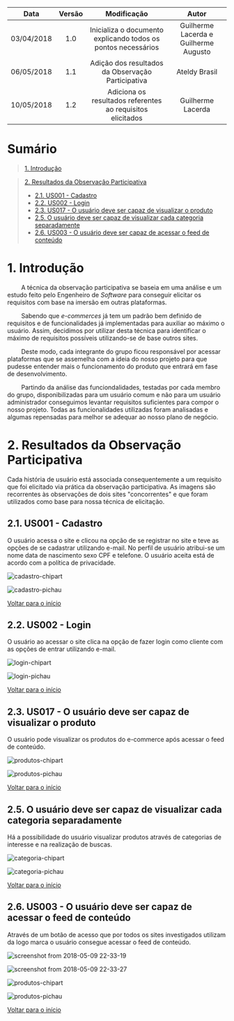 |    Data    | Versão |                                         Modificação                                        |                Autor                |
|:----------:|:------:|:----------------------------------------------------------------------------------------:|:-----------------------------------:|
| 03/04/2018 | 1.0 | Inicializa o documento explicando todos os pontos necessários | Guilherme Lacerda e Guilherme Augusto |
| 06/05/2018 | 1.1 | Adição dos resultados da Observação Participativa | Ateldy Brasil |
| 10/05/2018 | 1.2 | Adiciona os resultados referentes ao requisitos elicitados | Guilherme Lacerda |

# Sumário

>[1. Introdução](#1-introdução)

>[2. Resultados da Observação Participativa](#2-resultados-da-observação-participativa)
>* [2.1. US001 - Cadastro](#21-us001---cadastro)
>* [2.2. US002 - Login](#22-us002---login)
>* [2.3. US017 - O usuário deve ser capaz de visualizar o produto](#23-us017---o-usuário-deve-ser-capaz-de-visualizar-o-produto)
>* [2.5. O usuário deve ser capaz de visualizar cada categoria separadamente](#25-o-usuário-deve-ser-capaz-de-visualizar-cada-categoria-separadamente)
>* [2.6. US003 - O usuário deve ser capaz de acessar o feed de conteúdo](#26-us003---o-usuário-deve-ser-capaz-de-acessar-o-feed-de-conteúdo)

# 1. Introdução

&emsp;&emsp; A técnica da observação participativa se baseia em uma análise e um estudo feito pelo Engenheiro de _Software_ para conseguir elicitar os requisitos com base na imersão em outras plataformas.

&emsp;&emsp; Sabendo que _e-commerces_ já tem um padrão bem definido de requisitos e de funcionalidades já implementadas para auxiliar ao máximo o usuário. Assim, decidimos por utilizar desta técnica para identificar o máximo de requisitos possíveis utilizando-se de base outros sites.

&emsp;&emsp; Deste modo, cada integrante do grupo ficou responsável por acessar plataformas que se assemelha com a ideia do nosso projeto para que pudesse entender mais o funcionamento do produto que entrará em fase de desenvolvimento.

&emsp;&emsp; Partindo da análise das funciondalidades, testadas por cada membro do grupo, disponibilizadas para um usuário comum e não para um usuário administrador conseguimos levantar requisitos suficientes para compor o nosso projeto. Todas as funcionalidades utilizadas foram analisadas e algumas repensadas para melhor se adequar ao nosso plano de negócio.

# 2. Resultados da Observação Participativa

Cada história de usuário está associada consequentemente a um requisito que foi elicitado via prática da observação participativa. As imagens são recorrentes às observações de dois sites "concorrentes" e que foram utilizados como base para nossa técnica de elicitação.

## 2.1. US001 - Cadastro

O usuário acessa o site e clicou na opção de se registrar no site e teve as opções de se cadastrar utilizando e-mail. No perfil de usuário atribui-se um nome data de nascimento sexo CPF e telefone. O usuário aceita está de acordo com a política de privacidade.

![cadastro-chipart](https://user-images.githubusercontent.com/26297247/39894240-918426cc-547c-11e8-8ba8-203040b5b350.png)

![cadastro-pichau](https://user-images.githubusercontent.com/26297247/39894257-a194173e-547c-11e8-9a76-7481402c3b57.png)

[Voltar para o início](https://github.com/Desenho-1-2018-G-6/docs/wiki/Elicitacao-de-Requisitos-Observacao-Participativa#sum%C3%A1rio)

## 2.2. US002 - Login

O usuário ao acessar o site clica na opção de fazer login como cliente com as opções de entrar utilizando e-mail.

![login-chipart](https://user-images.githubusercontent.com/26297247/39894513-781cd19c-547d-11e8-843d-c686bfcd912a.png)

![login-pichau](https://user-images.githubusercontent.com/26297247/39894537-8bade73c-547d-11e8-9859-e6b9f1fc4e76.png)

[Voltar para o início](https://github.com/Desenho-1-2018-G-6/docs/wiki/Elicitacao-de-Requisitos-Observacao-Participativa#sum%C3%A1rio)


## 2.3. US017 - O usuário deve ser capaz de visualizar o produto

O usuário pode visualizar os produtos do e-commerce após acessar o feed de conteúdo.

![produtos-chipart](https://user-images.githubusercontent.com/26297247/39894798-6b3ec06a-547e-11e8-99e6-fd334996a53e.png)

![produtos-pichau](https://user-images.githubusercontent.com/26297247/39894746-42d777f2-547e-11e8-9dae-298be531481c.png)

[Voltar para o início](https://github.com/Desenho-1-2018-G-6/docs/wiki/Elicitacao-de-Requisitos-Observacao-Participativa#sum%C3%A1rio)

## 2.5. O usuário deve ser capaz de visualizar cada categoria separadamente

 Há a possibilidade do usuário visualizar produtos através de categorias de interesse e na realização de buscas.

 ![categoria-chipart](https://user-images.githubusercontent.com/26297247/39894990-0c9aaeec-547f-11e8-936c-5c0e342e67af.png)


 ![categoria-pichau](https://user-images.githubusercontent.com/26297247/39895017-21af5eae-547f-11e8-8952-12a85cfbf45b.png)

[Voltar para o início](https://github.com/Desenho-1-2018-G-6/docs/wiki/Elicitacao-de-Requisitos-Observacao-Participativa#sum%C3%A1rio)

## 2.6. US003 - O usuário deve ser capaz de acessar o feed de conteúdo

Através de um botão de acesso que por todos os sites investigados utilizam da logo marca o usuário consegue acessar o feed de conteúdo.

![screenshot from 2018-05-09 22-33-19](https://user-images.githubusercontent.com/26297247/39895152-9fa7a4ba-547f-11e8-9759-f0ccc12d28b6.png)

![screenshot from 2018-05-09 22-33-27](https://user-images.githubusercontent.com/26297247/39895154-a1189516-547f-11e8-996c-5ac6c59bce4b.png)

![produtos-chipart](https://user-images.githubusercontent.com/26297247/39894798-6b3ec06a-547e-11e8-99e6-fd334996a53e.png)

![produtos-pichau](https://user-images.githubusercontent.com/26297247/39894746-42d777f2-547e-11e8-9dae-298be531481c.png)

[Voltar para o início](https://github.com/Desenho-1-2018-G-6/docs/wiki/Elicitacao-de-Requisitos-Observacao-Participativa#sum%C3%A1rio)
